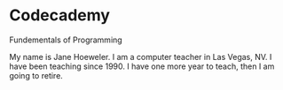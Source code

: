 # Codecademy
Fundementals of Programming

My name is Jane Hoeweler. I am a computer teacher in Las Vegas, NV. I have been teaching since 1990. I have one more year to teach, then I am going to retire.
